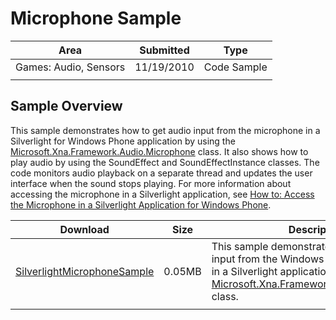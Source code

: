 # Microphone Sample

|Area|Submitted|Type|
|-|-|-|
Games: Audio, Sensors|11/19/2010|Code Sample
||||

## Sample Overview

This sample demonstrates how to get audio input from the microphone in a Silverlight for Windows Phone application by using the [Microsoft.Xna.Framework.Audio.Microphone](http://go.microsoft.com/fwlink/?LinkId=205806) class. It also shows how to play audio by using the SoundEffect and SoundEffectInstance classes. The code monitors audio playback on a separate thread and updates the user interface when the sound stops playing. For more information about accessing the microphone in a Silverlight application, see [How to: Access the Microphone in a Silverlight Application for Windows Phone](http://go.microsoft.com/fwlink/?LinkId=206663).

Download | Size | Description
---|---|---|
[SilverlightMicrophoneSample](https://github.com/simondarksidej/XNAGameStudio/tree/master/SamplesSilverlightMicrophoneSample) | 0.05MB | This sample demonstrates how to get audio input from the Windows Phone microphone in a Silverlight application by using the [Microsoft.Xna.Framework.Audio.Microphone](http://go.microsoft.com/fwlink/?LinkId=205806) class.
||||
